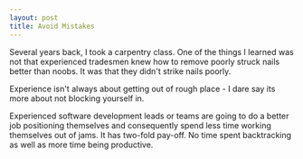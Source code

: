 ```yaml
---
layout: post
title: Avoid Mistakes
---
```


Several years back, I took a carpentry class. One of the things I learned was not that experienced tradesmen knew how to remove poorly struck nails better than noobs. It was that they didn't strike nails poorly.

Experience isn't always about getting out of rough place - I dare say its more about not blocking yourself in.

Experienced software development leads or teams are going to do a better job positioning themselves and consequently spend less time working themselves out of jams. It has two-fold pay-off. No time spent backtracking as well as more time being productive.